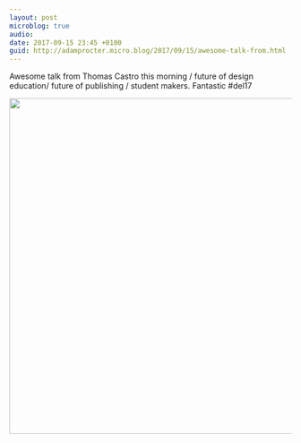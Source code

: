 ```yaml
---
layout: post
microblog: true
audio: 
date: 2017-09-15 23:45 +0100
guid: http://adamprocter.micro.blog/2017/09/15/awesome-talk-from.html
---
```

Awesome talk from Thomas Castro this morning / future of design education/ future of publishing / student makers. Fantastic #del17

<img src="http://discursive.adamprocter.co.uk/uploads/2017/42b4403773.jpg" width="600" height="600" />
